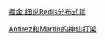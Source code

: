 [掘金:细说Redis分布式锁](https://juejin.cn/post/6844904082860146695)

[Antirez和Martin的神仙打架](https://mp.weixin.qq.com/s?__biz=Mzg3NjU3NTkwMQ==&mid=2247505097&idx=1&sn=5c03cb769c4458350f4d4a321ad51f5a&chksm=cf32b93bf845302ded8d61df9c254ae81e1f7a38b63bc64f5cfdc1bad559d514baea4d245a54&mpshare=1&scene=1&srcid=0314LSlbbXt5OTlQyL6N7oQ1&sharer_sharetime=1615693956159&sharer_shareid=48c75604f683217fed370c8270bfd4d3#rd)